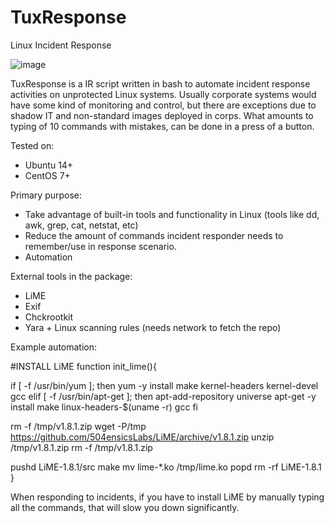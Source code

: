 # TuxResponse
Linux Incident Response

![image](https://user-images.githubusercontent.com/13645356/64132606-3a363200-cdd1-11e9-83f9-b1d697af2cf0.png)

TuxResponse is a IR script written in bash to automate incident response activities on unprotected Linux systems. Usually corporate systems would have some kind of monitoring and control, but there are exceptions due to shadow IT and non-standard images deployed in corps. 
What amounts to typing of 10 commands with mistakes, can be done in a press of a button.

Tested on:
- Ubuntu 14+
- CentOS 7+

Primary purpose:
- Take advantage of built-in tools and functionality in Linux (tools like dd, awk, grep, cat, netstat, etc)
- Reduce the amount of commands incident responder needs to remember/use in response scenario.
- Automation

External tools in the package: 
- LiME
- Exif
- Chckrootkit
- Yara + Linux scanning rules (needs network to fetch the repo)



Example automation:

#INSTALL LiME
function init_lime(){

  if [ -f /usr/bin/yum ]; then
    yum -y install make kernel-headers kernel-devel gcc
  elif [ -f /usr/bin/apt-get ]; then
    apt-add-repository universe
    apt-get -y install make linux-headers-$(uname -r) gcc
  fi

  rm -f /tmp/v1.8.1.zip
  wget -P/tmp https://github.com/504ensicsLabs/LiME/archive/v1.8.1.zip
  unzip /tmp/v1.8.1.zip
  rm -f /tmp/v1.8.1.zip

  pushd LiME-1.8.1/src
    make
    mv lime-*.ko /tmp/lime.ko
  popd
  rm -rf LiME-1.8.1
}

When responding to incidents, if you have to install LiME by manually typing all the commands, that will slow you down 
significantly.

